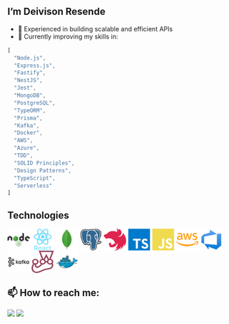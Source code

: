 ##  I’m Deivison Resende

- 🚀 Experienced in building scalable and efficient APIs
- 🌱 Currently improving my skills in:
 
```javascript
[   
  "Node.js", 
  "Express.js", 
  "Fastify", 
  "NestJS", 
  "Jest",
  "MongoDB", 
  "PostgreSQL",
  "TypeORM",
  "Prisma", 
  "Kafka", 
  "Docker",  
  "AWS",
  "Azure", 
  "TDD",  
  "SOLID Principles", 
  "Design Patterns", 
  "TypeScript", 
  "Serverless"
]
```

## Technologies

<div>
  <img align="center" alt="Node.js" height="50" width="50" src="https://raw.githubusercontent.com/devicons/devicon/master/icons/nodejs/nodejs-original-wordmark.svg">
  <img align="center" alt="React.js" height="50" width="50" src="https://github.com/devicons/devicon/blob/master/icons/react/react-original-wordmark.svg">
  <img align="center" alt="MongoDB" height="50" width="50" src="https://raw.githubusercontent.com/devicons/devicon/master/icons/mongodb/mongodb-original.svg">
  <img align="center" alt="PostgreSQL" height="50" width="50" src="https://raw.githubusercontent.com/devicons/devicon/master/icons/postgresql/postgresql-original.svg">
  <img align="center" alt="Nest.js" height="50" width="50" src="https://github.com/devicons/devicon/blob/master/icons/nestjs/nestjs-original.svg">
  <img align="center" alt="Ts" height="50" width="50" src="https://raw.githubusercontent.com/devicons/devicon/master/icons/typescript/typescript-plain.svg">
  <img align="center" alt="Js" height="50" width="50" src="https://raw.githubusercontent.com/devicons/devicon/master/icons/javascript/javascript-plain.svg">
  <img align="center" alt="AWS" height="50" width="50" src="https://github.com/devicons/devicon/blob/master/icons/amazonwebservices/amazonwebservices-plain-wordmark.svg">
  <img align="center" alt="Azure devOps" height="50" width="50" src="https://github.com/devicons/devicon/blob/master/icons/azuredevops/azuredevops-original.svg">
  <img align="center" alt="Apache Kafka" height="50" width="50" src="https://github.com/devicons/devicon/blob/master/icons/apachekafka/apachekafka-original-wordmark.svg">
  <img align="center" alt="Jest" height="50" width="50" src="https://github.com/devicons/devicon/blob/master/icons/jest/jest-plain.svg">
  <img align="center" alt="Docker" height="50" width="50" src="https://raw.githubusercontent.com/devicons/devicon/master/icons/docker/docker-original.svg">
</div>

## 📫 How to reach me:

<div> 
 <a href="mailto:deivison4844@gmail.com"><img src="https://img.shields.io/badge/-Gmail-%23333?style=for-the-badge&logo=gmail&logoColor=white" target="_blank"></a>
 <a href="https://www.linkedin.com/in/deivison-resende-353775105" target="_blank"><img src="https://img.shields.io/badge/-LinkedIn-%230077B5?style=for-the-badge&logo=linkedin&logoColor=white" target="_blank"></a> 
</div>
